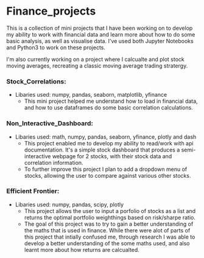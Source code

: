 # Finance_projects

This is a collection of mini projects that I have been working on to develop my ability to work with financial data and learn more about how to do some basic analysis, as well as visualise data. I've used both Jupyter Notebooks and Python3 to work on these projects.

I'm also currently working on a project where I calcualte and plot stock moving averages, recreating a classic moving average trading stratergy.

### Stock_Correlations:
- Libaries used: numpy, pandas, seaborn, matplotlib, yfinance
  - This mini project helped me understand how to load in financial data, and how to use dataframes do some basic correlation calculations.

### Non_Interactive_Dashboard:
- Libaries used: math, numpy, pandas, seaborn, yfinance, plotly and dash
  -  This project enabled me to develop my ability to read/work with api documentation. It's a simple stock dashboard that produces a semi-interactive webpage for 2 stocks, with their stock data and correlation information.
  -   To further improve this project I plan to add a dropdown menu of stocks, allowing the user to compare against various other stocks.

### Efficient Frontier:
- Libaries used: numpy, pandas, scipy, plotly
  -  This project allows the user to input a porfolio of stocks as a list and returns the optimal portfolio weighthings based on risk/sharpe ratio.
  -  The goal of this project was to try to gain a better understanding of the maths that is used in finance. While there were alot of parts of this project that intially confused me, through research I was able to develop a better understanding of the some maths used, and also learnt more about how returns are calcualted.
